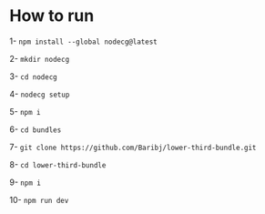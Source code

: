 # How to run

1- `npm install --global nodecg@latest`

2- `mkdir nodecg`

3- `cd nodecg`

4- `nodecg setup`

5- `npm i`

6- `cd bundles`

7- `git clone https://github.com/Baribj/lower-third-bundle.git`

8- `cd lower-third-bundle`

9- `npm i`

10- `npm run dev`
